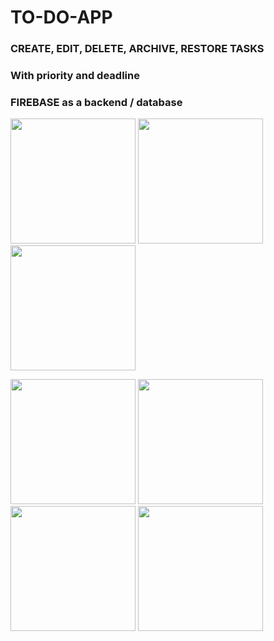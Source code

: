 # TO-DO-APP

### CREATE, EDIT, DELETE, ARCHIVE, RESTORE TASKS
### With priority and deadline
### FIREBASE as a backend / database


<img src="https://user-images.githubusercontent.com/82266178/198871006-190f1e50-243c-4986-8324-ab6a6779058c.jpg" height="200"> <img src="https://user-images.githubusercontent.com/82266178/198871079-aa6a43c4-8405-4cec-8354-333d815f7c53.jpg" height="200"> <img src="https://user-images.githubusercontent.com/82266178/198871095-59154ead-b4e3-4f4f-ae31-e3ac29eebe5b.jpg" height="200">

<img src="https://user-images.githubusercontent.com/82266178/198871128-f7449776-6d51-4917-aad0-cd433f7db04f.jpg" height="200"> <img src="https://user-images.githubusercontent.com/82266178/198871145-feb2ee94-cf28-43dc-8989-2c80a4fb7671.jpg" height="200"> <img src="https://user-images.githubusercontent.com/82266178/198871148-0fa81e70-8559-4bc4-8fe3-ca1ff60d0caf.jpg" height="200"> <img src="https://user-images.githubusercontent.com/82266178/198871150-4410f907-6684-4e4a-9ff3-4c99b90d4b0f.jpg" height="200">
